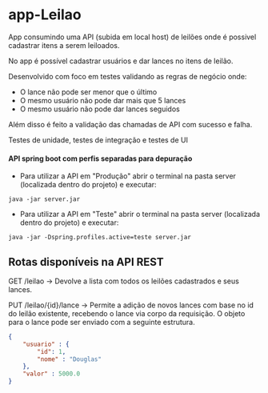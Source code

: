 # app-Leilao
App consumindo uma API (subida em local host) de leilões onde é possivel cadastrar itens a serem leiloados.

No app é possível cadastrar usuários e dar lances no itens de leilão.

Desenvolvido com foco em testes validando as regras de negócio onde:

- O lance não pode ser menor que o último
- O mesmo usuário não pode dar mais que 5 lances 
- O mesmo usuário não pode dar lances seguidos

Além disso é feito a validação das chamadas de API com sucesso e falha.

Testes de unidade, testes de integração e testes de UI

#### API spring boot com perfis separadas para depuração
- Para utilizar a API em "Produção" abrir o terminal na pasta server (localizada dentro do projeto) e executar:

```
java -jar server.jar
```

- Para utilizar a API em "Teste" abrir o terminal na pasta server (localizada dentro do projeto) e executar:

```
java -jar -Dspring.profiles.active=teste server.jar
```

## Rotas disponíveis na API REST
GET /leilao -> Devolve a lista com todos os leilões cadastrados e seus lances.

PUT /leilao/{id}/lance -> Permite a adição de novos lances com base no id do leilão existente, recebendo o lance via corpo da requisição. O objeto para o lance pode ser enviado com a seguinte estrutura.

```json
{
	"usuario" : {
		"id": 1,
		"nome" : "Douglas"
	},
	"valor" : 5000.0
}
```
